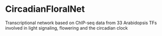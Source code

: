 # CircadianFloralNet
Transcriptional network based on ChIP-seq data from 33 Arabidopsis TFs involved in light signaling, flowering and the circadian clock

